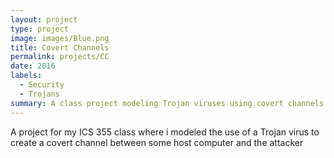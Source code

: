 ```yaml
---
layout: project
type: project
image: images/Blue.png
title: Covert Channels
permalink: projects/CC
date: 2016
labels:
  - Security
  - Trojans
summary: A class project modeling Trojan viruses using covert channels
---
```


A project for my ICS 355 class where i modeled the use of a Trojan virus to create a covert channel
between some host computer and the attacker
